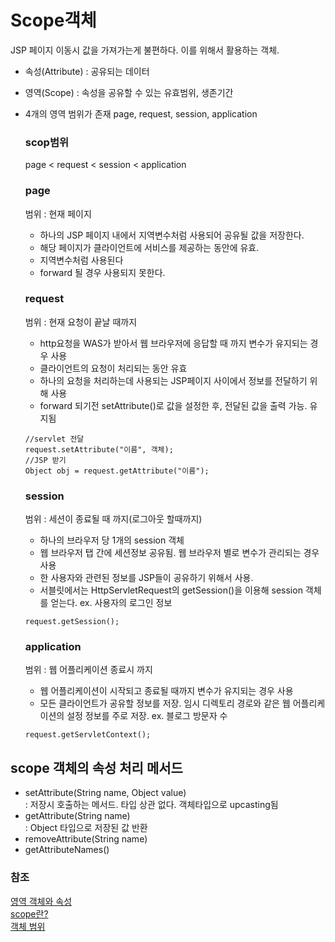  
 # Scope객체
 
 JSP 페이지 이동시 값을 가져가는게 불편하다. 이를 위해서 활용하는 객체. 
 - 속성(Attribute) : 공유되는 데이터
 - 영역(Scope) : 속성을 공유할 수 있는 유효범위, 생존기간
 - 4개의 영역 범위가 존재 page, request, session, application
 
    ### scop범위
   
   page < request < session < application
 
   ### page 
   범위 : 현재 페이지
   - 하나의 JSP 페이지 내에서 지역변수처럼 사용되어 공유될 값을 저장한다.
   - 해당 페이지가 클라이언트에 서비스를 제공하는 동안에 유효.
   - 지역변수처럼 사용된다
   - forward 될 경우 사용되지 못한다.
 
   ### request
   범위 : 현재 요청이 끝날 때까지
   - http요청을 WAS가 받아서 웹 브라우저에 응답할 때 까지 변수가 유지되는 경우 사용
   - 클라이언트의 요청이 처리되는 동안 유효
   - 하나의 요청을 처리하는데 사용되는 JSP페이지 사이에서 정보를 전달하기 위해 사용
   - forward 되기전 setAttribute()로 값을 설정한 후, 전달된 값을 출력 가능. 유지됨
   ```
   //servlet 전달
   request.setAttribute("이름", 객체);
   //JSP 받기
   Object obj = request.getAttribute("이름");
   ```
   
   ### session
   범위 : 세션이 종료될 때 까지(로그아웃 할때까지)
   - 하나의 브라우저 당 1개의 session 객체
   - 웹 브라우저 탭 간에 세션정보 공유됨. 웹 브라우저 별로 변수가 관리되는 경우 사용
   - 한 사용자와 관련된 정보를 JSP들이 공유하기 위해서 사용. 
   - 서블릿에서는 HttpServletRequest의 getSession()을 이용해 session 객체를 얻는다.
   ex. 사용자의 로그인 정보
   ```
   request.getSession();
   ```
   
   ### application
   범위 : 웹 어플리케이션 종료시 까지
   - 웹 어플리케이션이 시작되고 종료될 때까지 변수가 유지되는 경우 사용
   - 모든 클라이언트가 공유할 정보를 저장. 임시 디렉토리 경로와 같은 웹 어플리케이션의 설정 정보를 주로 저장.
   ex. 블로그 방문자 수 
   ```
   request.getServletContext();
   ```
   

   
  ## scope 객체의 속성 처리 메서드
  - setAttribute(String name, Object value) <br>
   : 저장시 호출하는 메서드. 타입 상관 없다. 객체타입으로 upcasting됨
  - getAttribute(String name) <br>
   : Object 타입으로 저장된 값 반환
  - removeAttribute(String name) <br>
  - getAttributeNames() <br>
  
  
  


### 참조
[영역 객체와 속성](https://blog.naver.com/javaking75/140181686711, "jsp link") <br>
[scope란?](https://m.blog.naver.com/PostView.nhn?blogId=good_ray&logNo=221325440532&proxyReferer=https:%2F%2Fwww.google.com%2F, "jsp link") <br>
[객체 범위](https://victorydntmd.tistory.com/155, "jsp link") <br>

